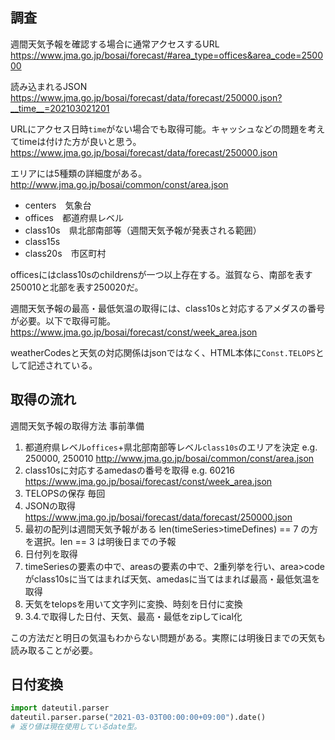 ## 調査
週間天気予報を確認する場合に通常アクセスするURL\
https://www.jma.go.jp/bosai/forecast/#area_type=offices&area_code=250000

読み込まれるJSON\
https://www.jma.go.jp/bosai/forecast/data/forecast/250000.json?__time__=202103021201

URLにアクセス日時`time`がない場合でも取得可能。キャッシュなどの問題を考えてtimeは付けた方が良いと思う。\
https://www.jma.go.jp/bosai/forecast/data/forecast/250000.json


エリアには5種類の詳細度がある。　http://www.jma.go.jp/bosai/common/const/area.json
- centers　気象台
- offices　都道府県レベル
- class10s　県北部南部等（週間天気予報が発表される範囲）
- class15s
- class20s　市区町村

officesにはclass10sのchildrensが一つ以上存在する。滋賀なら、南部を表す250010と北部を表す250020だ。

週間天気予報の最高・最低気温の取得には、class10sと対応するアメダスの番号が必要。以下で取得可能。\
https://www.jma.go.jp/bosai/forecast/const/week_area.json

weatherCodesと天気の対応関係はjsonではなく、HTML本体に`Const.TELOPS`として記述されている。

## 取得の流れ
週間天気予報の取得方法
事前準備
1. 都道府県レベル`offices`+県北部南部等レベル`class10s`のエリアを決定 e.g. 250000, 250010 http://www.jma.go.jp/bosai/common/const/area.json
2. class10sに対応するamedasの番号を取得 e.g. 60216 https://www.jma.go.jp/bosai/forecast/const/week_area.json
3. TELOPSの保存
毎回
1. JSONの取得 https://www.jma.go.jp/bosai/forecast/data/forecast/250000.json
2. 最初の配列は週間天気予報がある len(timeSeries>timeDefines) == 7 の方を選択。len == 3 は明後日までの予報
3. 日付列を取得
4. timeSeriesの要素の中で、areasの要素の中で、2重列挙を行い、area>codeがclass10sに当てはまれば天気、amedasに当てはまれば最高・最低気温を取得
5. 天気をtelopsを用いて文字列に変換、時刻を日付に変換
6. 3.4.で取得した日付、天気、最高・最低をzipしてical化

この方法だと明日の気温もわからない問題がある。実際には明後日までの天気も読み取ることが必要。

## 日付変換
``` python
import dateutil.parser
dateutil.parser.parse("2021-03-03T00:00:00+09:00").date()
# 返り値は現在使用しているdate型。
```
